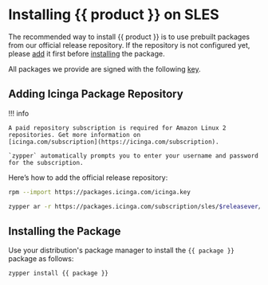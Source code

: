 # Installing {{ product }} on SLES

The recommended way to install {{ product }} is to use prebuilt packages from our official release repository.
If the repository is not configured yet,
please [add](#adding-icinga-package-repository) it first
before [installing](#installing-the-package) the package.

All packages we provide are signed with the following [key](https://packages.icinga.com/icinga.key).

## Adding Icinga Package Repository

!!! info

    A paid repository subscription is required for Amazon Linux 2 repositories. Get more information on
    [icinga.com/subscription](https://icinga.com/subscription).
    
    `zypper` automatically prompts you to enter your username and password for the subscription.

Here’s how to add the official release repository:

```bash
rpm --import https://packages.icinga.com/icinga.key

zypper ar -r https://packages.icinga.com/subscription/sles/$releasever/release/ icinga-stable-release
```

## Installing the Package

Use your distribution's package manager to install the `{{ package }}` package as follows:

```bash
zypper install {{ package }}
```

